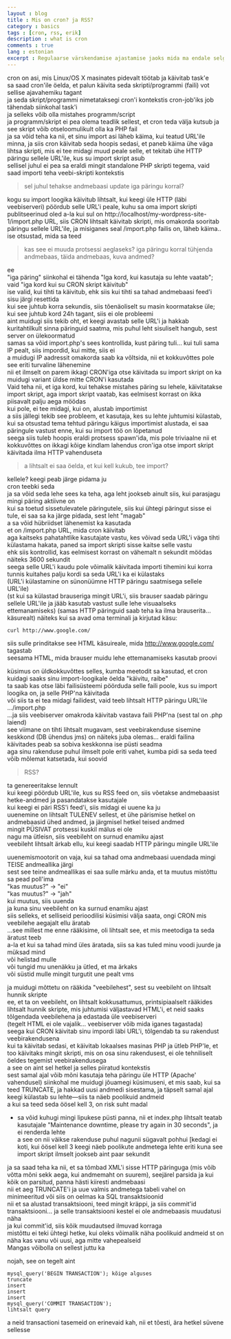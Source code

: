 ```yaml
---
layout : blog
title : Mis on cron? ja RSS?
category : basics
tags : [cron, rss, erik]
description : what is cron
comments : true
lang : estonian
excerpt : Regulaarse värskendamise ajastamise jaoks mida ma endale selgeks pean tegema? cron-job oli väljend, milleni jõudsin. kas see on õige asi?
---
```


cron on asi, mis Linux/OS X masinates pidevalt töötab ja käivitab task'e  
sa saad cron'ile öelda, et palun käivita seda skripti/programmi (faili) vot sellise ajavahemiku tagant  
ja seda skript/programmi nimetataksegi cron'i kontekstis cron-job'iks
job tähendab siinkohal task'i  
ja selleks võib olla mistahes programm/script  
ja programm/skript ei pea olema teadlik sellest, et cron teda välja kutsub
ja see skript võib otseloomulikult olla ka PHP fail  
ja sa võid teha ka nii, et sinu import asi läheb käima, kui teatud URL'ile minna, ja siis cron käivitab seda hoopis sedasi, et paneb käima ühe väga lihtsa skripti, mis ei tee midagi muud peale selle, et tekitab ühe HTTP päringu sellele URL'ile, kus su import skript asub  
sellisel juhul ei pea sa eraldi mingit standalone PHP skripti tegema, vaid saad importi teha veebi-skripti kontekstis  

> sel juhul tehakse andmebaasi update iga päringu korral?

kogu su import loogika käivitub lihtsalt, kui keegi üle HTTP (läbi veebiserveri) pöördub selle URL'i peale, kuhu sa oma import skripti publitseerinud oled
a-la kui sul on http://localhost/my-wordpress-site-1/import.php URL, siis CRON lihtsalt käivitab skripti, mis omakorda sooritab päringu sellele URL'ile, ja misiganes seal /import.php failis on, läheb käima.. ise otsustad, mida sa teed

> kas see ei muuda protsessi aeglaseks? iga päringu korral tühjenda andmebaas, täida andmebaas, kuva andmed?

ee  
"iga päring" siinkohal ei tähenda "Iga kord, kui kasutaja su lehte vaatab"; vaid "iga kord kui su CRON skript käivitub"  
ise valid, kui tihti ta käivitub, ehk siis kui tihti sa tahad andmebaasi feed'i sisu järgi resettida  
kui see juhtub korra sekundis, siis tõenäoliselt su masin koormatakse üle; kui see juhtub kord 24h tagant, siis ei ole probleemi   
aint muidugi siis tekib oht, et keegi avastab selle URL'i ja hakkab kuritahtilkult sinna päringuid saatma, mis puhul leht sisuliselt hangub, sest server on ülekoormatud   
samas sa võid import.php's sees kontrollida, kust päring tuli... kui tuli sama IP pealt, siis impordid, kui mitte, siis ei  
a muidugi IP aadressit omakorda saab ka võltsida, nii et kokkuvõttes pole see eriti turvaline lähenemine   
nii et ilmselt on parem ikkagi CRON'iga otse käivitada su import skript
on ka muidugi variant üldse mitte CRON'i kasutada  
Vaid teha nii, et iga kord, kui tehakse mistahes päring su lehele,   käivitatakse import skript, aga import skript vaatab, kas eelmisest korrast on ikka piisavalt palju aega möödas  
kui pole, ei tee midagi, kui on, alustab importimist  
a siis jällegi tekib see probleem, et kasutaja, kes su lehte juhtumisi külastab, kui sa otsustad tema tehtud päringu käigus importimist alustada, ei saa päringule vastust enne, kui su import töö on lõpetanud  
seega siis tuleb hoopis eraldi protsess spawn'ida, mis pole triviaalne
nii et kokkuvõttes on ikkagi kõige kindlam lahendus cron'iga otse import skript käivitada ilma HTTP vahenduseta  

> a lihtsalt ei saa öelda, et kui kell kukub, tee import?

kellele?
keegi peab järge pidama ju  
cron teebki seda  
ja sa võid seda lehe sees ka teha, aga leht jookseb ainult siis, kui parasjagu mingi päring aktiivne on  
kui sa toetud sissetulevatele päringutele, siis kui ühtegi päringut sisse ei tule, ei saa sa ka järge pidada, sest leht "magab"  
a sa võid hübriidset lähenemist ka kasutada  
et on /import.php URL, mida cron käivitab  
aga kaitseks pahatahtlike kasutajate vastu, kes võivad seda URL'i väga tihti külastama hakata, paned sa import skripti sisse kaitse selle vastu  
ehk siis kontrollid, kas eelmisest korrast on vähemalt n sekundit möödas
näiteks 3600 sekundit  
seega selle URL'i kaudu pole võimalik käivitada importi tihemini kui korra tunnis kuitahes palju kordi sa seda URL'i ka ei külastaks  
(URL'i külastamine on sünonüümne HTTP päringu saatmisega sellele URL'ile)  
(st kui sa külastad brauseriga mingit URL'i, siis brauser saadab päringu sellele URL'ile ja jääb kasutab vastust sulle lehe visuaalseks ettemanamiseks)
(samas HTTP päringuid saab teha ka ilma brauserita... käsurealt)
näiteks kui sa avad oma terminali ja kirjutad käsu:  

	curl http://www.google.com/

siis sulle prinditakse see HTML käsuireale, mida http://www.google.com/ tagastab   
seesama HTML, mida brauser muidu lehe ettemanamiseks kasutab
proovi  

küsimus on üldkokkuvõttes selles, kumba meetodit sa kasutad, et cron kuidagi saaks sinu import-loogikale öelda "käivitu, raibe"  
ta saab kas otse läbi failisüsteemi pöörduda selle faili poole, kus su import loogika on, ja selle PHP'na käivitada  
või siis ta ei tea midagi failidest, vaid teeb lihtsalt HTTP päringu URL'ile .../import.php  
...ja siis veebiserver omakroda käivitab vastava faili PHP'na (sest tal on .php laiend)  
see viimane on tihti lihtsalt mugavam, sest veebirakenduse sisemine keskkond (DB ühendus jms) on näiteks juba olemas... eraldi failina käivitades peab sa sobiva keskkonna ise püsti seadma  
aga sinu rakenduse puhul ilmselt pole eriti vahet, kumba pidi sa seda teed
võib mõlemat katsetada, kui soovid  

> RSS?

ta genereeritakse lennult  
kui keegi pöördub URL'ile, kus su RSS feed on, siis võetakse andmebaasist hetke-andmed ja pasandatakse kasutajale  
kui keegi ei päri RSS'i feed'i, siis midagi ei uuene ka ju  
uuenemine on lihtsalt TULENEV sellest, et ühe pärismise hetkel on andmebaasid ühed andmed, ja järgmisel hetkel teised andmed  
mingit PÜSIVAT protsessi kuskil mälus ei ole  
nagu ma ütleisn, siis veebileht on surnud enamiku ajast  
veebileht lihtsalt ärkab ellu, kui keegi saadab HTTP päringu mingile URL'ile  

uuenemismootorit on vaja, kui sa tahad oma andmebaasi uuendada mingi TEISE andmeallika järgi  
sest see teine andmeallikas ei saa sulle märku anda, et ta muutus
mistõttu sa pead poll'ima  
"kas muutus?" -> "ei"  
"kas muutus?" -> "jah"  
kui muutus, siis uuenda  
ja kuna sinu veebileht on ka surnud enamiku ajast  
siis selleks, et selliseid perioodilisi küsimisi välja saata, ongi CRON
mis veebilehe aegajalt ellu äratab  
...see millest me enne rääkisime, oli lihtsalt see, et mis meetodiga ta seda äratust teeb  
a-la et kui sa tahad mind üles äratada, siis sa kas tuled minu voodi juurde ja müksad mind  
või helistad mulle  
või tungid mu unenäkku ja ütled, et ma ärkaks  
või süstid mulle mingit turgutit une pealt vms  

ja muidugi mõttetu on rääkida "veebilehest", sest su veebileht on lihtsalt hunnik skripte  
ee, et ta on veebileht, on lihtsalt kokkusattumus, printsipiaalselt rääkides
lihtsalt hunnik skripte, mis juhtumisi väljastavad HTML'i, et neid saaks tõlgendada veebilehena ja edastada üle veebiserveri   
(tegelt HTML ei ole vajalik... veebiserver võib mida iganes tagastada)  
seega kui CRON käivitab sinu impordi läbi URL'i, tõlgendab ta su rakendust veebirakendusena  
kui ta käivitab sedasi, et käivitab lokaalses masinas PHP ja ütleb PHP'le, et too käivitaks mingit skripti, mis on osa sinu rakendusest, ei ole tehniliselt öeldes tegemist veebirakendusega  
a see on aint sel hetkel ja selles piiratud kontekstis  
sest samal ajal võib mõni kasutaja teha päringu üle HTTP (Apache' vahendusel)
siinkohal me muidugi jõuamegi küsimuseni, et mis saab, kui sa teed TRUNCATE, ja hakkad uusi andmedi sisestama, ja täpselt samal ajal keegi külastab su lehte—siis ta näeb poolikuid andmeid  
a kui sa teed seda öösel kell 3, on risk suht madal  
 + sa võid kuhugi mingi lipukese püsti panna, nii et index.php lihtsalt teatab kasutajale "Maintenance downtime, please try again in 30 seconds", ja ei renderda lehte  
a see on nii väikse rakenduse puhul nagunii sügavalt pohhui
[kedagi ei koti, kui öösel kell 3 keegi näeb poolikute andmetega lehte
eriti kuna see import skript ilmselt jookseb aint paar sekundit  

ja sa saad teha ka nii, et sa tõmbad XML'i sisse HTTP päringuga (mis võib võtta mõni sekk aega, kui andmemaht on suurem), seejärel parsida
ja kui kõik on parsitud, panna hästi kiiresti andmebaasi  
nii et aeg TRUNCATE'i ja uue valmis andmetega tabeli vahel on minimeeritud
või siis on oelmas ka SQL transaktsioonid  
nii et sa alustad transaktsiooni, teed mingit kräppi, ja siis commit'id transaktsiooni... ja selle transaktsiooni kestel ei ole andmebaasis muudatusi näha  
ja kui commit'id, siis kõik muudautsed ilmuvad korraga  
mistõttu ei teki ühtegi hetke, kui oleks võimalik näha poolikuid andmeid
st on näha kas vanu või uusi, aga mitte vahepealseid  
Mangas võibolla on sellest juttu ka  

nojah, see on tegelt aint   

	mysql_query('BEGIN TRANSACTION'); kõige alguses
	truncate
	insert
	insert
	insert
	mysql_query('COMMIT TRANSACTION');
	lihtsalt query

a neid transactioni tasemeid on erinevaid kah, nii et tõesti, ära hetkel süvene sellesse